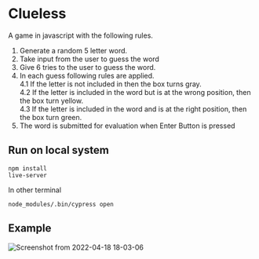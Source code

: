 # Clueless

A game in javascript with the following rules.

1. Generate a random 5 letter word.
2. Take input from the user to guess the word
3. Give 6 tries to the user to guess the word.
4. In each guess following rules are applied.  
   4.1 If the letter is not included in then the box turns gray.  
   4.2 If the letter is included in the word but is at the wrong position, then the box turn yellow.  
   4.3 If the letter is included in the word and is at the right position, then the box turn green.
5. The word is submitted for evaluation when Enter Button is pressed

## Run on local system

```
npm install
live-server
```

In other terminal

```
node_modules/.bin/cypress open
```

## Example

![Screenshot from 2022-04-18 18-03-06](https://user-images.githubusercontent.com/58372823/163809038-693c6278-68c9-4b7c-a7de-7ff647dd7d2e.png)
